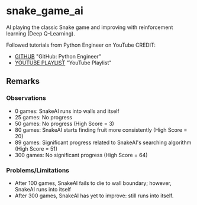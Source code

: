 # snake_game_ai

AI playing the classic Snake game and improving with reinforcement learning (Deep Q-Learning).


Followed tutorials from Python Engineer on YouTube
CREDIT:
- [GITHUB](https://github.com/python-engineer/snake-ai-pytorch) "GitHub: Python Engineer"
- [YOUTUBE PLAYLIST](https://youtube.com/playlist?list=PLqnslRFeH2UrDh7vUmJ60YrmWd64mTTKV) "YouTube Playlist"

## Remarks

### Observations
- 0 games: SnakeAI runs into walls and itself
- 25 games: No progress
- 50 games: No progress (High Score = 3)
- 80 games: SnakeAI starts finding fruit more consistently (High Score = 20)
- 89 games: Significant progress related to SnakeAI's searching algorithm (High Score = 51)
- 300 games: No significant progress (High Score = 64)

### Problems/Limitations
- After 100 games, SnakeAI fails to die to wall boundary; however, SnakeAI runs into itself
- After 300 games, SnakeAI has yet to improve: still runs into itself.


